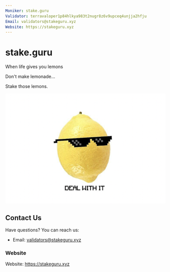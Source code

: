```yaml
---
Moniker: stake.guru
Validator: terravaloper1p84hlkya983t2nugr8z6v9upceq4unjja2hfju
Email: validators@stakeguru.xyz
Website: https://stakeguru.xyz
---
```


# stake.guru

When life gives you lemons

Don't make lemonade...

Stake those lemons.

![stake.guru](stakeguru-avatar.png)

## Contact Us

Have questions? You can reach us:

- Email: validators@stakeguru.xyz

### Website

Website: https://stakeguru.xyz
